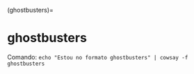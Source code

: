 (ghostbusters)=

# ghostbusters

Comando: `echo "Estou no formato ghostbusters" | cowsay -f ghostbusters`

```{literalinclude} saidas/ghostbusters.txt 
```

